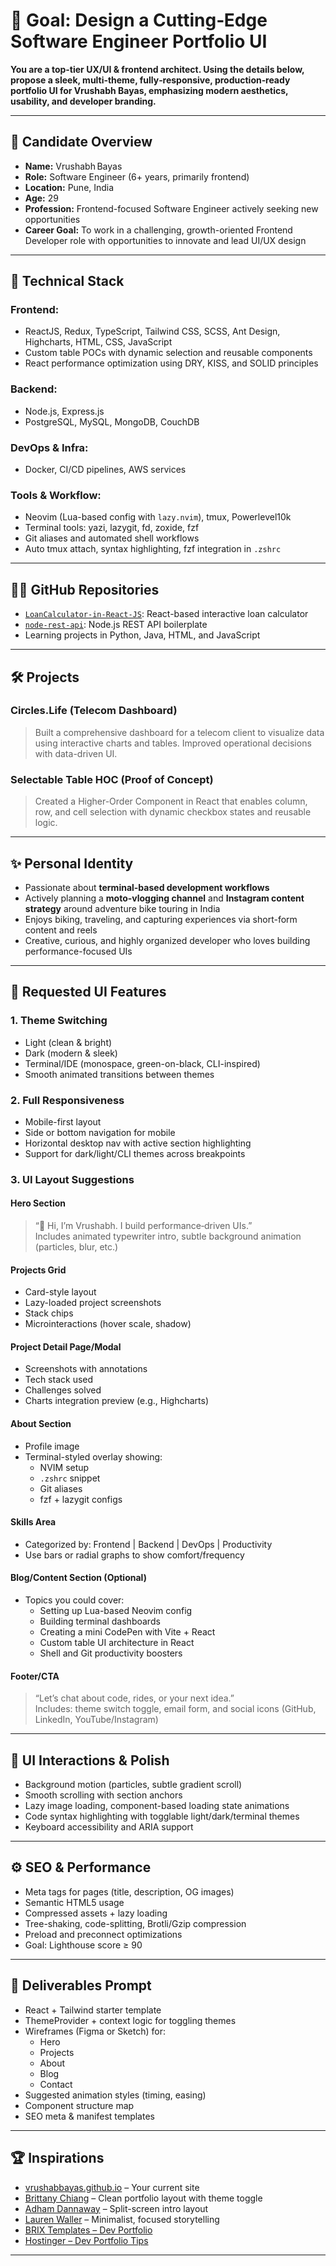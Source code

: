 # 🎯 Goal: Design a Cutting‑Edge Software Engineer Portfolio UI

**You are a top-tier UX/UI & frontend architect. Using the details below, propose a sleek, multi‑theme, fully‑responsive, production‑ready portfolio UI for Vrushabh Bayas, emphasizing modern aesthetics, usability, and developer branding.**

---

## 🚀 Candidate Overview

- **Name:** Vrushabh Bayas
- **Role:** Software Engineer (6+ years, primarily frontend)
- **Location:** Pune, India
- **Age:** 29
- **Profession:** Frontend-focused Software Engineer actively seeking new opportunities
- **Career Goal:** To work in a challenging, growth-oriented Frontend Developer role with opportunities to innovate and lead UI/UX design

---

## 🧠 Technical Stack

### Frontend:

- ReactJS, Redux, TypeScript, Tailwind CSS, SCSS, Ant Design, Highcharts, HTML, CSS, JavaScript
- Custom table POCs with dynamic selection and reusable components
- React performance optimization using DRY, KISS, and SOLID principles

### Backend:

- Node.js, Express.js
- PostgreSQL, MySQL, MongoDB, CouchDB

### DevOps & Infra:

- Docker, CI/CD pipelines, AWS services

### Tools & Workflow:

- Neovim (Lua-based config with `lazy.nvim`), tmux, Powerlevel10k
- Terminal tools: yazi, lazygit, fd, zoxide, fzf
- Git aliases and automated shell workflows
- Auto tmux attach, syntax highlighting, fzf integration in `.zshrc`

---

## 🧑‍💻 GitHub Repositories

- [`LoanCalculator-in-React-JS`](https://github.com/VrushabBayas/LoanCalculator-in-React-JS): React-based interactive loan calculator
- [`node-rest-api`](https://github.com/VrushabBayas/node-rest-api): Node.js REST API boilerplate
- Learning projects in Python, Java, HTML, and JavaScript

---

## 🛠️ Projects

### Circles.Life (Telecom Dashboard)

> Built a comprehensive dashboard for a telecom client to visualize data using interactive charts and tables. Improved operational decisions with data-driven UI.

### Selectable Table HOC (Proof of Concept)

> Created a Higher-Order Component in React that enables column, row, and cell selection with dynamic checkbox states and reusable logic.

---

## ✨ Personal Identity

- Passionate about **terminal-based development workflows**
- Actively planning a **moto-vlogging channel** and **Instagram content strategy** around adventure bike touring in India
- Enjoys biking, traveling, and capturing experiences via short-form content and reels
- Creative, curious, and highly organized developer who loves building performance-focused UIs

---

## 🧩 Requested UI Features

### 1. Theme Switching

- Light (clean & bright)
- Dark (modern & sleek)
- Terminal/IDE (monospace, green-on-black, CLI-inspired)
- Smooth animated transitions between themes

### 2. Full Responsiveness

- Mobile-first layout
- Side or bottom navigation for mobile
- Horizontal desktop nav with active section highlighting
- Support for dark/light/CLI themes across breakpoints

### 3. UI Layout Suggestions

#### Hero Section

> “👋 Hi, I’m Vrushabh. I build performance‑driven UIs.”  
> Includes animated typewriter intro, subtle background animation (particles, blur, etc.)

#### Projects Grid

- Card-style layout
- Lazy-loaded project screenshots
- Stack chips
- Microinteractions (hover scale, shadow)

#### Project Detail Page/Modal

- Screenshots with annotations
- Tech stack used
- Challenges solved
- Charts integration preview (e.g., Highcharts)

#### About Section

- Profile image
- Terminal-styled overlay showing:
  - NVIM setup
  - `.zshrc` snippet
  - Git aliases
  - fzf + lazygit configs

#### Skills Area

- Categorized by: Frontend | Backend | DevOps | Productivity
- Use bars or radial graphs to show comfort/frequency

#### Blog/Content Section (Optional)

- Topics you could cover:
  - Setting up Lua-based Neovim config
  - Building terminal dashboards
  - Creating a mini CodePen with Vite + React
  - Custom table UI architecture in React
  - Shell and Git productivity boosters

#### Footer/CTA

> “Let’s chat about code, rides, or your next idea.”  
> Includes: theme switch toggle, email form, and social icons (GitHub, LinkedIn, YouTube/Instagram)

---

## 🧪 UI Interactions & Polish

- Background motion (particles, subtle gradient scroll)
- Smooth scrolling with section anchors
- Lazy image loading, component-based loading state animations
- Code syntax highlighting with togglable light/dark/terminal themes
- Keyboard accessibility and ARIA support

---

## ⚙️ SEO & Performance

- Meta tags for pages (title, description, OG images)
- Semantic HTML5 usage
- Compressed assets + lazy loading
- Tree-shaking, code-splitting, Brotli/Gzip compression
- Preload and preconnect optimizations
- Goal: Lighthouse score ≥ 90

---

## 🔧 Deliverables Prompt

- React + Tailwind starter template
- ThemeProvider + context logic for toggling themes
- Wireframes (Figma or Sketch) for:
  - Hero
  - Projects
  - About
  - Blog
  - Contact
- Suggested animation styles (timing, easing)
- Component structure map
- SEO meta & manifest templates

---

## 🏆 Inspirations

- [vrushabbayas.github.io](https://vrushabbayas.github.io/portfolio) – Your current site
- [Brittany Chiang](https://brittanychiang.com) – Clean portfolio layout with theme toggle
- [Adham Dannaway](https://adhamdannaway.com) – Split-screen intro layout
- [Lauren Waller](https://laurens.work) – Minimalist, focused storytelling
- [BRIX Templates – Dev Portfolio](https://brixtemplates.com/templates/developer-portfolio-webflow-template)
- [Hostinger – Dev Portfolio Tips](https://www.hostinger.com/tutorials/web-developer-portfolio)

---
